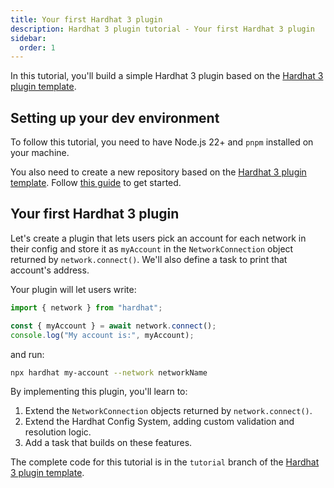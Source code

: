 ```yaml
---
title: Your first Hardhat 3 plugin
description: Hardhat 3 plugin tutorial - Your first Hardhat 3 plugin
sidebar:
  order: 1
---
```


In this tutorial, you'll build a simple Hardhat 3 plugin based on the [Hardhat 3 plugin template](https://github.com/NomicFoundation/hardhat3-plugin-template).

## Setting up your dev environment

To follow this tutorial, you need to have Node.js 22+ and `pnpm` installed on your machine.

You also need to create a new repository based on the [Hardhat 3 plugin template](https://github.com/NomicFoundation/hardhat3-plugin-template). Follow [this guide](/docs/plugin-development/guides/hardhat3-plugin-template) to get started.

## Your first Hardhat 3 plugin

Let's create a plugin that lets users pick an account for each network in their config and store it as `myAccount` in the `NetworkConnection` object returned by `network.connect()`. We'll also define a task to print that account's address.

Your plugin will let users write:

```ts
import { network } from "hardhat";

const { myAccount } = await network.connect();
console.log("My account is:", myAccount);
```

and run:

```sh
npx hardhat my-account --network networkName
```

By implementing this plugin, you'll learn to:

1. Extend the `NetworkConnection` objects returned by `network.connect()`.
2. Extend the Hardhat Config System, adding custom validation and resolution logic.
3. Add a task that builds on these features.

The complete code for this tutorial is in the `tutorial` branch of the [Hardhat 3 plugin template](https://github.com/NomicFoundation/hardhat3-plugin-template/tree/tutorial).
